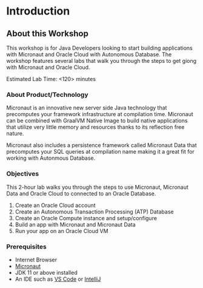 # Introduction

## About this Workshop

This workshop is for Java Developers looking to start building applications with Micronaut and Oracle Cloud with Autonomous Database. The workshop features several labs that walk you through the 
steps to get giong with Micronaut and Oracle Cloud.

Estimated Lab Time: &lt;120&gt; minutes 

### About Product/Technology

Micronaut is an innovative new server side Java technology that precomputes your framework infrastructure at compilation time. Micronaut can be combined with GraalVM Native Image to build native applications 
that utilize very little memory and resources thanks to its reflection free nature.

Micronaut also includes a persistence framework called Micronaut Data that precomputes your SQL queries at compilation name making it a great fit for working with Autonmous Database.

  <!-- [Video](youtube:zNKxJjkq0Pw) -->

### Objectives

This 2-hour lab walks you through the steps to use Micronaut, Micronaut Data
and Oracle Cloud to connected to an Oracle Database.

1. Create an Oracle Cloud account
2. Create an Autonomous Transaction Processing (ATP) Database
3. Create an Oracle Compute instance and setup/configure
4. Build an app with Micronaut and Micronaut Data
5. Run your app on an Oracle Cloud VM

### Prerequisites

* Internet Browser
* [Micronaut](https://micronaut.io/download.html)
* JDK 11 or above installed
* An IDE such as [VS Code](https://code.visualstudio.com/) or [IntelliJ](https://www.jetbrains.com/idea/download/#section=mac)
